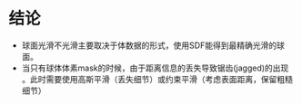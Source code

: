 # 结论
* 球面光滑不光滑主要取决于体数据的形式，使用SDF能得到最精确光滑的球面。
* 当只有球体体素mask的时候，由于距离信息的丢失导致锯齿(jagged)的出现
。此时需要使用高斯平滑（丢失细节）或约束平滑（考虑表面距离，保留粗糙细节）
